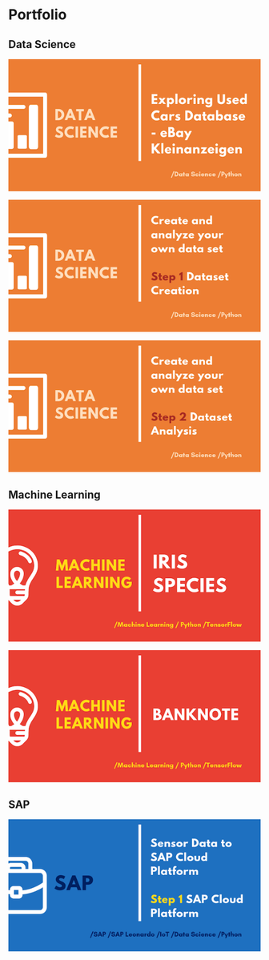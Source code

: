 # Portfolio

## Data Science

[![DS1](images/L1.png)](./DS_eBay_Kleinanzeigen.ipynb)

[![DS2](images/L3.png)](./DS_Dataset_Step1.ipynb)

[![DS3](images/L6.png)](./DS_Dataset_Step2.ipynb)

## Machine Learning

[![ML1](images/L2.png)](./ML_Tensorflow_Iris.ipynb)

[![ML1](images/L5.png)](./ML_Banknote.ipynb)

## SAP

[![SAP1](images/L4.png)](./SAP_HCP_Sensor_Step1.ipynb)
